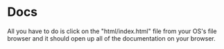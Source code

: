 # Docs
All you have to do is click on the "html/index.html" file  from your OS's file browser and it should open up all of the documentation on your browser.